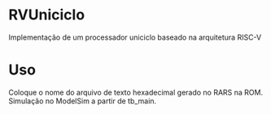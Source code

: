 # RVUniciclo
Implementação de um processador uniciclo baseado na arquitetura RISC-V

# Uso

Coloque o nome do arquivo de texto hexadecimal gerado no RARS na ROM. Simulação no ModelSim a partir de tb_main.